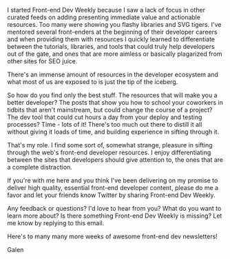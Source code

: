 I started Front-end Dev Weekly because I saw a lack of focus in other curated feeds on adding presenting immediate value and actionable resources. Too many were showing you flashy libraries and SVG tigers. I've mentored several front-enders at the beginning of their developer careers and when providing them with resources I quickly learned to differentiate between the tutorials, libraries, and tools that could truly help developers out of the gate, and ones that are more aimless or basically plagarized from other sites for SEO juice.

There's an immense amount of resources in the developer ecosystem and what most of us are exposed to is just the tip of the iceberg.

So how do you find only the best stuff. The resources that will make you a better developer? The posts that show you how to school your coworkers in tidbits that aren't mainstream, but could change the course of a project? The dev tool that could cut hours a day from your deploy and testing processes? Time - lots of it! There's too much out there to distill it all without giving it loads of time, and building experience in sifting through it.

That's my role. I find some sort of, somewhat strange, pleasure in sifting through the web's front-end developer resources. I enjoy differentiating between the sites that developers should give attention to, the ones that are a complete distraction.

If you're with me here and you think I've been delivering on my promise to deliver high quality, essential front-end developer content, please do me a favor and let your friends know Twitter by sharing Front-end Dev Weekly.

<anchor>

Any feedback or questions? I'd love to hear from you? What do you want to learn more about? Is there something Front-end Dev Weekly is missing? Let me know by replying to this email.

Here's to many many more weeks of awesome front-end dev newsletters!

Galen